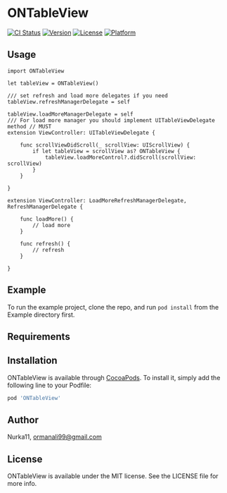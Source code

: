 # ONTableView

[![CI Status](https://img.shields.io/travis/Nurka11/ONTableView.svg?style=flat)](https://travis-ci.org/Nurka11/ONTableView)
[![Version](https://img.shields.io/cocoapods/v/ONTableView.svg?style=flat)](https://cocoapods.org/pods/ONTableView)
[![License](https://img.shields.io/cocoapods/l/ONTableView.svg?style=flat)](https://cocoapods.org/pods/ONTableView)
[![Platform](https://img.shields.io/cocoapods/p/ONTableView.svg?style=flat)](https://cocoapods.org/pods/ONTableView)

## Usage

```
import ONTableView

let tableView = ONTableView()

/// set refresh and load more delegates if you need
tableView.refreshManagerDelegate = self

tableView.loadMoreManagerDelegate = self
/// For load more manager you should implement UITableViewDelegate method // MUST
extension ViewController: UITableViewDelegate {
   
    func scrollViewDidScroll(_ scrollView: UIScrollView) {
        if let tableView = scrollView as? ONTableView {
            tableView.loadMoreControl?.didScroll(scrollView: scrollView)
        }
    }
    
}

extension ViewController: LoadMoreRefreshManagerDelegate, RefreshManagerDelegate {
    
    func loadMore() {
        // load more
    }
    
    func refresh() {
        // refresh
    }
    
}

```

## Example

To run the example project, clone the repo, and run `pod install` from the Example directory first.

## Requirements

## Installation

ONTableView is available through [CocoaPods](https://cocoapods.org). To install
it, simply add the following line to your Podfile:

```ruby
pod 'ONTableView'
```

## Author

Nurka11, ormanali99@gmail.com

## License

ONTableView is available under the MIT license. See the LICENSE file for more info.
